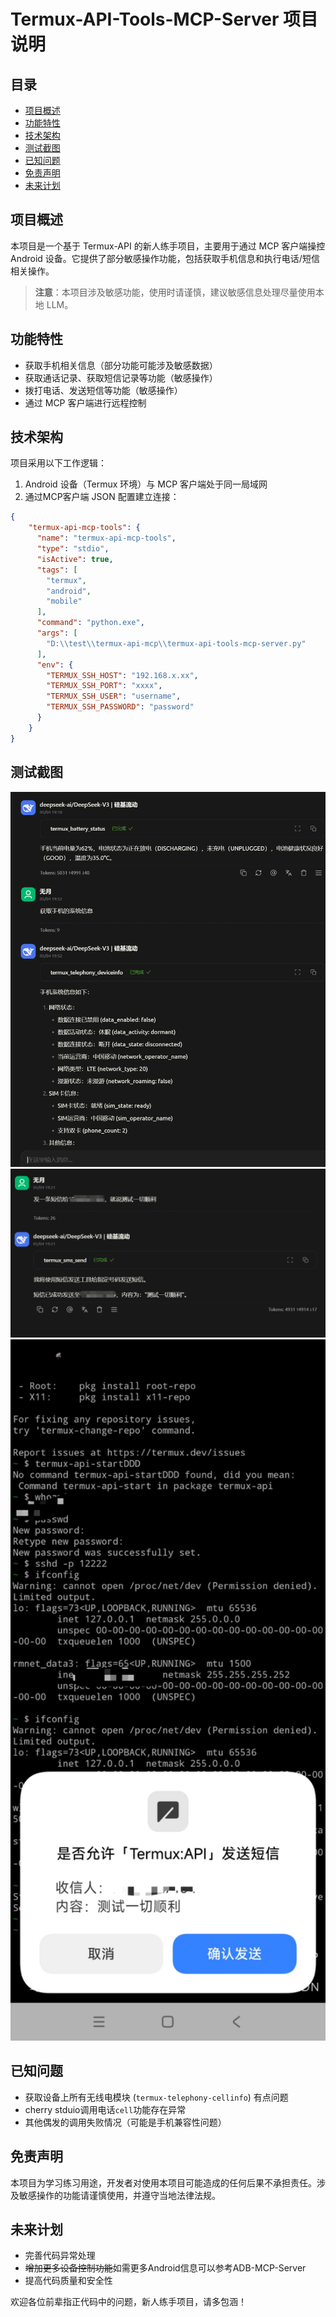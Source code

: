 # Termux-API-Tools-MCP-Server 项目说明

## 目录

- [项目概述](#项目概述)
- [功能特性](#功能特性)
- [技术架构](#技术架构)
- [测试截图](#测试截图)
- [已知问题](#已知问题)
- [免责声明](#免责声明)
- [未来计划](#未来计划)

## 项目概述

本项目是一个基于 Termux-API 的新人练手项目，主要用于通过 MCP 客户端操控 Android 设备。它提供了部分敏感操作功能，包括获取手机信息和执行电话/短信相关操作。

> **注意**：本项目涉及敏感功能，使用时请谨慎，建议敏感信息处理尽量使用本地 LLM。

## 功能特性

- 获取手机相关信息（部分功能可能涉及敏感数据）
- 获取通话记录、获取短信记录等功能（敏感操作）
- 拨打电话、发送短信等功能（敏感操作）
- 通过 MCP 客户端进行远程控制

## 技术架构

项目采用以下工作逻辑：

1. Android 设备（Termux 环境）与 MCP 客户端处于同一局域网
2. 通过MCP客户端 JSON 配置建立连接：

```json 
{
    "termux-api-mcp-tools": {
      "name": "termux-api-mcp-tools",
      "type": "stdio",
      "isActive": true,
      "tags": [
        "termux",
        "android",
        "mobile"
      ],
      "command": "python.exe",
      "args": [
        "D:\\test\\termux-api-mcp\\termux-api-tools-mcp-server.py"
      ],
      "env": {
        "TERMUX_SSH_HOST": "192.168.x.xx",
        "TERMUX_SSH_PORT": "xxxx",
        "TERMUX_SSH_USER": "username",
        "TERMUX_SSH_PASSWORD": "password"
      }
    }
}
```


## 测试截图
<img src="https://github.com/hyhAsma/termux-api-tools-mcp-server/blob/main/showImgs/img1.png" width="510px">

<img src="https://github.com/hyhAsma/termux-api-tools-mcp-server/blob/main/showImgs/img2.png" width="510px">

<img src="https://github.com/hyhAsma/termux-api-tools-mcp-server/blob/main/showImgs/img3.jpg" width="510px">

## 已知问题

- 获取设备上所有无线电模块 (`termux-telephony-cellinfo`) 有点问题
- cherry stduio调用电话`cell`功能存在异常
- 其他偶发的调用失败情况（可能是手机兼容性问题）

## 免责声明

本项目为学习练习用途，开发者对使用本项目可能造成的任何后果不承担责任。涉及敏感操作的功能请谨慎使用，并遵守当地法律法规。

## 未来计划

- 完善代码异常处理
- ~~增加更多设备控制功能~~如需更多Android信息可以参考ADB-MCP-Server
- 提高代码质量和安全性

欢迎各位前辈指正代码中的问题，新人练手项目，请多包涵！
